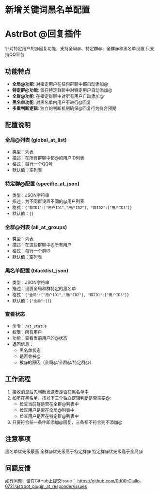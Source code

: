 
# 新增关键词黑名单配置

# AstrBot @回复插件
针对特定用户的@回复功能，支持全局@、特定群@、全群@和黑名单设置
只支持QQ平台
## 功能特点

- **全局@功能**: 对指定用户在任何群聊中都自动添加@
- **特定群@功能**: 仅在特定群聊中对特定用户自动添加@
- **全群@功能**: 在指定群聊中对所有用户自动添加@
- **黑名单功能**: 对黑名单内用户不进行@回复
- **多重判断逻辑**: 独立的判断机制确保@回复行为符合预期

## 配置说明
### 全局@列表 (global_at_list)
- 类型：列表
- 描述：在所有群聊中都@的用户ID列表
- 格式：每行一个QQ号
- 默认值：空列表

### 特定群@配置 (specific_at_json)
- 类型：JSON字符串
- 描述：为不同群设置不同的@用户列表
- 格式：`{"群ID1":["用户ID1","用户ID2"], "群ID2":["用户ID3"]}`
- 默认值：`{}`

### 全群@列表 (all_at_groups)
- 类型：列表
- 描述：在这些群聊中@所有用户
- 格式：每行一个群ID
- 默认值：空列表

### 黑名单配置 (blacklist_json)
- 类型：JSON字符串
- 描述：设置全局和群特定的黑名单
- 格式：`{"全局":["用户ID1","用户ID2"], "群ID1":["用户ID3"]}`
- 默认值：`{"全局":[]}`

### 查看状态
- 命令：`/at_status`
- 权限：所有用户
- 功能：查看当前用户的@状态
- 返回信息：
  - 黑名单状态
  - 是否会被@
  - 被@的原因（全局@/全群@/特定群@）

## 工作流程
1. 接收消息后先判断发送者是否在黑名单中
2. 如不在黑名单，按以下三个独立逻辑判断是否需要@:
   - 检查当前群是否在全群@列表中
   - 检查用户是否在全局@列表中
   - 检查用户是否在特定群@列表中
3. 只要符合任一条件即添加@回复，三条都不符合则不添加@

## 注意事项
黑名单优先级最高
全群@优先级高于特定群@
特定群@优先级高于全局@

## 问题反馈
如有问题，请在GitHub上提交Issue：
https://github.com/0d00-Ciallo-0721/astrbot_plugin_at_responder/issues
